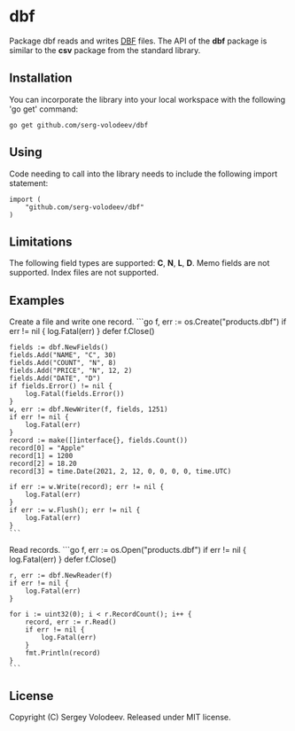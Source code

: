 # dbf
Package dbf reads and writes [DBF](http://en.wikipedia.org/wiki/DBase#File_formats) files.
The API of the __dbf__ package is similar to the __csv__ package from the standard library.

## Installation
You can incorporate the library into your local workspace with the following 'go get' command:

    go get github.com/serg-volodeev/dbf

## Using
Code needing to call into the library needs to include the following import statement:

    import (
        "github.com/serg-volodeev/dbf"
    )

## Limitations
The following field types are supported: __C__, __N__, __L__, __D__.
Memo fields are not supported. Index files are not supported.

## Examples
Сreate a file and write one record.
    ```go
    f, err := os.Create("products.dbf")
    if err != nil {
        log.Fatal(err)
    }
    defer f.Close()

    fields := dbf.NewFields()
    fields.Add("NAME", "C", 30)
    fields.Add("COUNT", "N", 8)
    fields.Add("PRICE", "N", 12, 2)
    fields.Add("DATE", "D")
    if fields.Error() != nil {
        log.Fatal(fields.Error())
    }
    w, err := dbf.NewWriter(f, fields, 1251)
    if err != nil {
        log.Fatal(err)
    }
    record := make([]interface{}, fields.Count())
    record[0] = "Apple"
    record[1] = 1200
    record[2] = 18.20
    record[3] = time.Date(2021, 2, 12, 0, 0, 0, 0, time.UTC)

    if err := w.Write(record); err != nil {
        log.Fatal(err)
    }
    if err := w.Flush(); err != nil {
        log.Fatal(err)
    }
    ```
Read records.
    ```go
    f, err := os.Open("products.dbf")
    if err != nil {
        log.Fatal(err)
    }
    defer f.Close()

    r, err := dbf.NewReader(f)
    if err != nil {
        log.Fatal(err)
    }

    for i := uint32(0); i < r.RecordCount(); i++ {
        record, err := r.Read()
        if err != nil {
            log.Fatal(err)
        }
        fmt.Println(record)
    }
    ```
## License
Copyright (C) Sergey Volodeev. Released under MIT license.